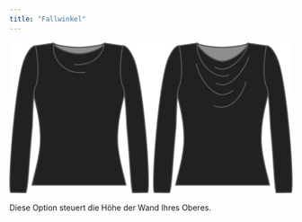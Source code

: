 ```yaml
---
title: "Fallwinkel"
---
```


![Die Option Drape Winkel auf Diana](./drapeangle.svg)

Diese Option steuert die Höhe der Wand Ihres Oberes.




